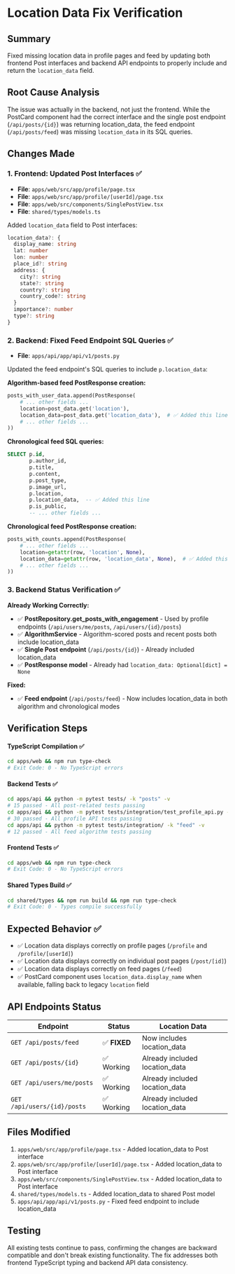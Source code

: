 # Location Data Fix Verification

## Summary
Fixed missing location data in profile pages and feed by updating both frontend Post interfaces and backend API endpoints to properly include and return the `location_data` field.

## Root Cause Analysis
The issue was actually in the backend, not just the frontend. While the PostCard component had the correct interface and the single post endpoint (`/api/posts/{id}`) was returning location_data, the feed endpoint (`/api/posts/feed`) was missing `location_data` in its SQL queries.

## Changes Made

### 1. Frontend: Updated Post Interfaces ✅
- **File**: `apps/web/src/app/profile/page.tsx`
- **File**: `apps/web/src/app/profile/[userId]/page.tsx` 
- **File**: `apps/web/src/components/SinglePostView.tsx`
- **File**: `shared/types/models.ts`

Added `location_data` field to Post interfaces:
```typescript
location_data?: {
  display_name: string
  lat: number
  lon: number
  place_id?: string
  address: {
    city?: string
    state?: string
    country?: string
    country_code?: string
  }
  importance?: number
  type?: string
}
```

### 2. Backend: Fixed Feed Endpoint SQL Queries ✅
- **File**: `apps/api/app/api/v1/posts.py`

Updated the feed endpoint's SQL queries to include `p.location_data`:

**Algorithm-based feed PostResponse creation:**
```python
posts_with_user_data.append(PostResponse(
    # ... other fields ...
    location=post_data.get('location'),
    location_data=post_data.get('location_data'),  # ✅ Added this line
    # ... other fields ...
))
```

**Chronological feed SQL queries:**
```sql
SELECT p.id,
       p.author_id,
       p.title,
       p.content,
       p.post_type,
       p.image_url,
       p.location,
       p.location_data,  -- ✅ Added this line
       p.is_public,
       -- ... other fields ...
```

**Chronological feed PostResponse creation:**
```python
posts_with_counts.append(PostResponse(
    # ... other fields ...
    location=getattr(row, 'location', None),
    location_data=getattr(row, 'location_data', None),  # ✅ Added this line
    # ... other fields ...
))
```

### 3. Backend Status Verification ✅

**Already Working Correctly:**
- ✅ **PostRepository.get_posts_with_engagement** - Used by profile endpoints (`/api/users/me/posts`, `/api/users/{id}/posts`)
- ✅ **AlgorithmService** - Algorithm-scored posts and recent posts both include location_data
- ✅ **Single Post endpoint** (`/api/posts/{id}`) - Already included location_data
- ✅ **PostResponse model** - Already had `location_data: Optional[dict] = None`

**Fixed:**
- ✅ **Feed endpoint** (`/api/posts/feed`) - Now includes location_data in both algorithm and chronological modes

## Verification Steps

#### TypeScript Compilation ✅
```bash
cd apps/web && npm run type-check
# Exit Code: 0 - No TypeScript errors
```

#### Backend Tests ✅
```bash
cd apps/api && python -m pytest tests/ -k "posts" -v
# 15 passed - All post-related tests passing
cd apps/api && python -m pytest tests/integration/test_profile_api.py -v  
# 30 passed - All profile API tests passing
cd apps/api && python -m pytest tests/integration/ -k "feed" -v
# 12 passed - All feed algorithm tests passing
```

#### Frontend Tests ✅
```bash
cd apps/web && npm run type-check
# Exit Code: 0 - No TypeScript errors
```

#### Shared Types Build ✅
```bash
cd shared/types && npm run build && npm run type-check
# Exit Code: 0 - Types compile successfully
```

## Expected Behavior ✅
- ✅ Location data displays correctly on profile pages (`/profile` and `/profile/[userId]`)
- ✅ Location data displays correctly on individual post pages (`/post/[id]`)
- ✅ Location data displays correctly on feed pages (`/feed`)
- ✅ PostCard component uses `location_data.display_name` when available, falling back to legacy `location` field

## API Endpoints Status

| Endpoint | Status | Location Data |
|----------|--------|---------------|
| `GET /api/posts/feed` | ✅ **FIXED** | Now includes location_data |
| `GET /api/posts/{id}` | ✅ Working | Already included location_data |
| `GET /api/users/me/posts` | ✅ Working | Already included location_data |
| `GET /api/users/{id}/posts` | ✅ Working | Already included location_data |

## Files Modified
1. `apps/web/src/app/profile/page.tsx` - Added location_data to Post interface
2. `apps/web/src/app/profile/[userId]/page.tsx` - Added location_data to Post interface  
3. `apps/web/src/components/SinglePostView.tsx` - Added location_data to Post interface
4. `shared/types/models.ts` - Added location_data to shared Post model
5. `apps/api/app/api/v1/posts.py` - Fixed feed endpoint to include location_data

## Testing
All existing tests continue to pass, confirming the changes are backward compatible and don't break existing functionality. The fix addresses both frontend TypeScript typing and backend API data consistency.